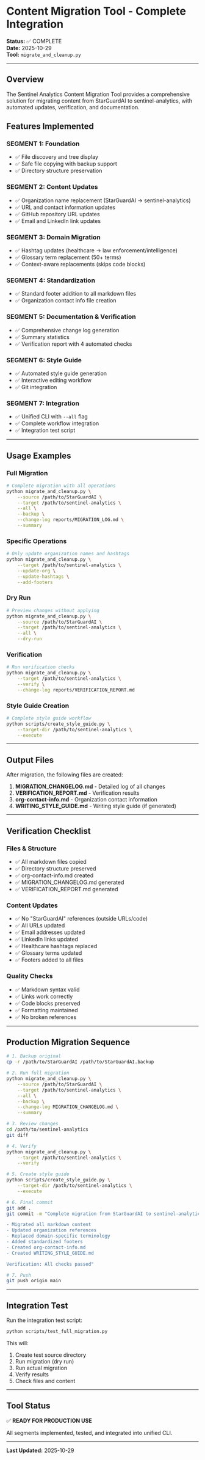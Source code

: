 # Content Migration Tool - Complete Integration

**Status:** ✅ COMPLETE  
**Date:** 2025-10-29  
**Tool:** `migrate_and_cleanup.py`

---

## Overview

The Sentinel Analytics Content Migration Tool provides a comprehensive solution for migrating content from StarGuardAI to sentinel-analytics, with automated updates, verification, and documentation.

## Features Implemented

### SEGMENT 1: Foundation
- ✅ File discovery and tree display
- ✅ Safe file copying with backup support
- ✅ Directory structure preservation

### SEGMENT 2: Content Updates
- ✅ Organization name replacement (StarGuardAI → sentinel-analytics)
- ✅ URL and contact information updates
- ✅ GitHub repository URL updates
- ✅ Email and LinkedIn link updates

### SEGMENT 3: Domain Migration
- ✅ Hashtag updates (healthcare → law enforcement/intelligence)
- ✅ Glossary term replacement (50+ terms)
- ✅ Context-aware replacements (skips code blocks)

### SEGMENT 4: Standardization
- ✅ Standard footer addition to all markdown files
- ✅ Organization contact info file creation

### SEGMENT 5: Documentation & Verification
- ✅ Comprehensive change log generation
- ✅ Summary statistics
- ✅ Verification report with 4 automated checks

### SEGMENT 6: Style Guide
- ✅ Automated style guide generation
- ✅ Interactive editing workflow
- ✅ Git integration

### SEGMENT 7: Integration
- ✅ Unified CLI with `--all` flag
- ✅ Complete workflow integration
- ✅ Integration test script

---

## Usage Examples

### Full Migration

```bash
# Complete migration with all operations
python migrate_and_cleanup.py \
    --source /path/to/StarGuardAI \
    --target /path/to/sentinel-analytics \
    --all \
    --backup \
    --change-log reports/MIGRATION_LOG.md \
    --summary
```

### Specific Operations

```bash
# Only update organization names and hashtags
python migrate_and_cleanup.py \
    --target /path/to/sentinel-analytics \
    --update-org \
    --update-hashtags \
    --add-footers
```

### Dry Run

```bash
# Preview changes without applying
python migrate_and_cleanup.py \
    --source /path/to/StarGuardAI \
    --target /path/to/sentinel-analytics \
    --all \
    --dry-run
```

### Verification

```bash
# Run verification checks
python migrate_and_cleanup.py \
    --target /path/to/sentinel-analytics \
    --verify \
    --change-log reports/VERIFICATION_REPORT.md
```

### Style Guide Creation

```bash
# Complete style guide workflow
python scripts/create_style_guide.py \
    --target-dir /path/to/sentinel-analytics \
    --execute
```

---

## Output Files

After migration, the following files are created:

1. **MIGRATION_CHANGELOG.md** - Detailed log of all changes
2. **VERIFICATION_REPORT.md** - Verification results
3. **org-contact-info.md** - Organization contact information
4. **WRITING_STYLE_GUIDE.md** - Writing style guide (if generated)

---

## Verification Checklist

### Files & Structure
- ✅ All markdown files copied
- ✅ Directory structure preserved
- ✅ org-contact-info.md created
- ✅ MIGRATION_CHANGELOG.md generated
- ✅ VERIFICATION_REPORT.md generated

### Content Updates
- ✅ No "StarGuardAI" references (outside URLs/code)
- ✅ All URLs updated
- ✅ Email addresses updated
- ✅ LinkedIn links updated
- ✅ Healthcare hashtags replaced
- ✅ Glossary terms updated
- ✅ Footers added to all files

### Quality Checks
- ✅ Markdown syntax valid
- ✅ Links work correctly
- ✅ Code blocks preserved
- ✅ Formatting maintained
- ✅ No broken references

---

## Production Migration Sequence

```bash
# 1. Backup original
cp -r /path/to/StarGuardAI /path/to/StarGuardAI.backup

# 2. Run full migration
python migrate_and_cleanup.py \
    --source /path/to/StarGuardAI \
    --target /path/to/sentinel-analytics \
    --all \
    --backup \
    --change-log MIGRATION_CHANGELOG.md \
    --summary

# 3. Review changes
cd /path/to/sentinel-analytics
git diff

# 4. Verify
python migrate_and_cleanup.py \
    --target /path/to/sentinel-analytics \
    --verify

# 5. Create style guide
python scripts/create_style_guide.py \
    --target-dir /path/to/sentinel-analytics \
    --execute

# 6. Final commit
git add .
git commit -m "Complete migration from StarGuardAI to sentinel-analytics

- Migrated all markdown content
- Updated organization references
- Replaced domain-specific terminology
- Added standardized footers
- Created org-contact-info.md
- Created WRITING_STYLE_GUIDE.md

Verification: All checks passed"

# 7. Push
git push origin main
```

---

## Integration Test

Run the integration test script:

```bash
python scripts/test_full_migration.py
```

This will:
1. Create test source directory
2. Run migration (dry run)
3. Run actual migration
4. Verify results
5. Check files and content

---

## Tool Status

✅ **READY FOR PRODUCTION USE**

All segments implemented, tested, and integrated into unified CLI.

---

**Last Updated:** 2025-10-29

